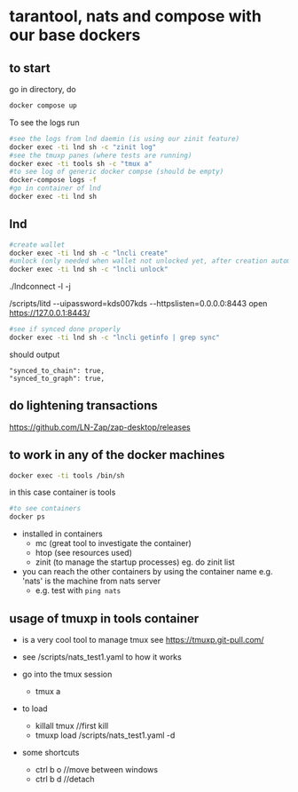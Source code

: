 # tarantool, nats and compose with our base dockers

## to start

go in directory, do 

```bash
docker compose up
```

To see the logs run 

```bash
#see the logs from lnd daemin (is using our zinit feature)
docker exec -ti lnd sh -c "zinit log"
#see the tmuxp panes (where tests are running)
docker exec -ti tools sh -c "tmux a"
#to see log of generic docker compse (should be empty)
docker-compose logs -f
#go in container of lnd
docker exec -ti lnd sh
```

## lnd

```bash
#create wallet
docker exec -ti lnd sh -c "lncli create"
#unlock (only needed when wallet not unlocked yet, after creation automatically unlocked)
docker exec -ti lnd sh -c "lncli unlock"
```

./lndconnect -l -j

/scripts/litd --uipassword=kds007kds --httpslisten=0.0.0.0:8443
open https://127.0.0.1:8443/

```bash
#see if synced done properly
docker exec -ti lnd sh -c "lncli getinfo | grep sync"
```

should output

```
"synced_to_chain": true,
"synced_to_graph": true,
```

## do lightening transactions

https://github.com/LN-Zap/zap-desktop/releases

## to work in any of the docker machines

```bash
docker exec -ti tools /bin/sh
```
in this case container is tools


```bash
#to see containers
docker ps
```

- installed in containers
    - mc (great tool to investigate the container)
    - htop (see resources used)
    - zinit (to manage the startup processes) eg. do zinit list
- you can reach the other containers by using the container name e.g. 'nats' is the machine from nats server
    - e.g. test with ```ping nats```


## usage of tmuxp in tools container

- is a very cool tool to manage tmux see https://tmuxp.git-pull.com/
- see /scripts/nats_test1.yaml to how it works

- go into the tmux session
    - tmux a
- to load   
    - killall tmux //first kill 
    - tmuxp load /scripts/nats_test1.yaml -d
- some shortcuts
    - ctrl b o  //move between windows
    - ctrl b d  //detach
